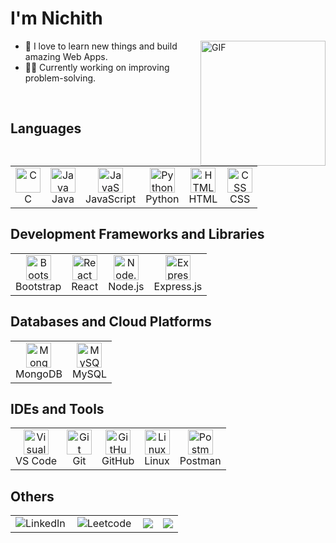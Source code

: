 # I'm Nichith
<img align="right" alt="GIF" src="https://raw.githubusercontent.com/TheDudeThatCode/TheDudeThatCode/master/Assets/Developer.gif" width="200" />

- 🌱 I love to learn new things and build amazing Web Apps.
- 🧙‍♂️ Currently working on improving problem-solving.


<br>

## Languages
<table>
  <tr>
<td align="center"><img src="https://skillicons.dev/icons?i=c" alt="C" width="40"><br>C</td>
    <td align="center"><img src="https://skillicons.dev/icons?i=java" alt="Java" width="40"><br>Java</td>
    <td align="center"><img src="https://skillicons.dev/icons?i=js" alt="JavaScript" width="40"><br>JavaScript</td>
    <td align="center"><img src="https://skillicons.dev/icons?i=python" alt="Python" width="40"><br>Python</td>
    <td align="center"><img src="https://skillicons.dev/icons?i=html" alt="HTML" width="40"><br>HTML</td>
    <td align="center"><img src="https://skillicons.dev/icons?i=css" alt="CSS" width="40"><br>CSS</td>
  </tr>
</table>

## Development Frameworks and Libraries
<table>
  <tr>
    <td align="center"><img src="https://skillicons.dev/icons?i=bootstrap" alt="Bootstrap" width="40"><br>Bootstrap</td>
    <td align="center"><img src="https://skillicons.dev/icons?i=react" alt="React" width="40"><br>React</td>
    <td align="center"><img src="https://skillicons.dev/icons?i=nodejs" alt="Node.js" width="40"><br>Node.js</td>
    <td align="center"><img src="https://skillicons.dev/icons?i=express" alt="Express.js" width="40"><br>Express.js</td>
  </tr>
</table>

## Databases and Cloud Platforms
<table>
  <tr>
    <td align="center"><img src="https://skillicons.dev/icons?i=mongodb" alt="MongoDB" width="40"><br>MongoDB</td>
    <td align="center"><img src="https://skillicons.dev/icons?i=mysql" alt="MySQL" width="40"><br>MySQL</td>
  </tr>
</table>

## IDEs and Tools
<table>
  <tr>
    <td align="center"><img src="https://skillicons.dev/icons?i=vscode" alt="Visual Studio Code" width="40"><br>VS Code</td>
    <td align="center"><img src="https://skillicons.dev/icons?i=git" alt="Git" width="40"><br>Git</td>
    <td align="center"><img src="https://skillicons.dev/icons?i=github" alt="GitHub" width="40"><br>GitHub</td>
    <td align="center"><img src="https://skillicons.dev/icons?i=linux" alt="Linux" width="40"><br>Linux</td>
    <td align="center"><img src="https://skillicons.dev/icons?i=postman" alt="Postman" width="40"><br>Postman</td>
  </tr>
</table>


## Others
<table>
  <tr>
    <td>
      <a href="https://www.linkedin.com/in/nichith-vaddipalli-48baa423a">
        <img align="left" alt="LinkedIn" src="https://img.shields.io/badge/LinkedIn-0077B5?style=for-the-badge&logo=linkedin&logoColor=white" />
      </a>
    </td>
<td>
      <a href="https://leetcode.com/u/Nichith/">
        <img align="left" alt="Leetcode" src="https://img.shields.io/badge/-LeetCode-FFA116?style=for-the-badge&logo=LeetCode&logoColor=black" />
      </a>
    </td>
    <td>
      <a href="https://www.naukri.com/code360/profile/eb6a3d69-1bb4-4a46-9e14-1969c42f0238">
        <img src="https://img.shields.io/badge/coding_ninjas-%23D14836.svg?&style=for-the-badge&logo=Coding-Ninjas&logoColor=white" />
      </a>
    </td>
    <td>
      <a href="mailto:vnichith2003@gmail.com">
        <img src="https://img.shields.io/badge/gmail-%23D14836.svg?&style=for-the-badge&logo=gmail&logoColor=white" />
      </a>
    </td>
  </tr>
</table>
